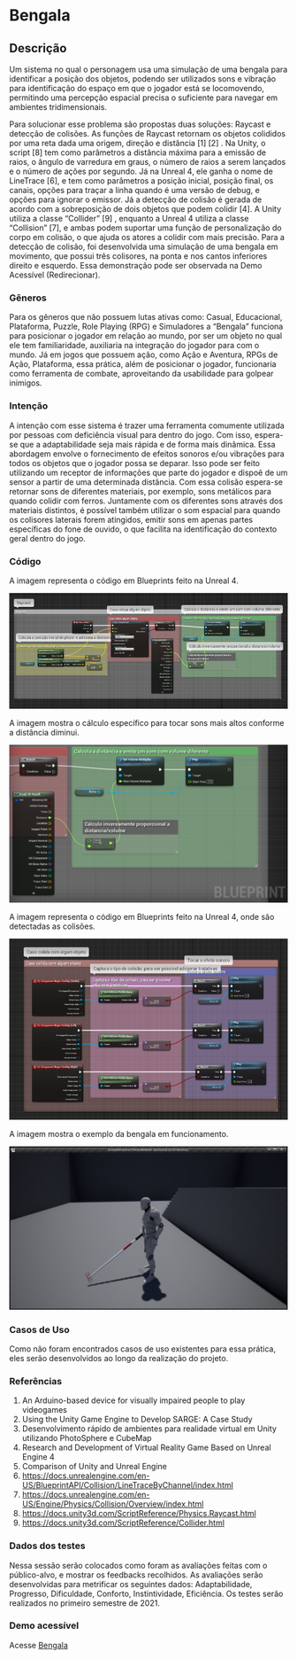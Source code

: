 # Bengala

## Descrição

Um sistema no qual o personagem usa uma simulação de uma bengala para identificar a posição dos objetos, podendo ser utilizados sons e vibração para identificação do espaço em que o jogador está se locomovendo, permitindo uma percepção espacial precisa o suficiente para navegar em ambientes tridimensionais.

Para solucionar esse problema são propostas duas soluções: Raycast e detecção de colisões. As funções de Raycast retornam os objetos colididos por uma reta dada uma origem, direção e distância [1] [2] . Na Unity, o script [8] tem como parâmetros a distância máxima para a emissão de raios, o ângulo de varredura em graus, o número de raios a serem lançados e o número de ações por segundo. Já na Unreal 4, ele ganha o nome de LineTrace [6], e tem como parâmetros a posição inicial, posição final, os canais, opções para traçar a linha quando é uma versão de debug, e opções para ignorar o emissor.
Já a detecção de colisão é gerada de acordo com a sobreposição de dois objetos que podem colidir [4]. A Unity utiliza a classe “Collider” [9] , enquanto a Unreal 4 utiliza  a classe “Collision” [7], e ambas podem suportar uma função de personalização do corpo em colisão, o que ajuda os atores a colidir com mais precisão. Para a detecção de colisão, foi desenvolvida uma simulação de uma bengala em movimento, que possui três colisores, na ponta e nos cantos inferiores direito e esquerdo. Essa demonstração pode ser observada na Demo Acessível (Redirecionar).

### Gêneros

Para os gêneros que não possuem lutas ativas como: Casual, Educacional, Plataforma, Puzzle, Role Playing (RPG) e Simuladores a “Bengala” funciona para posicionar o jogador em relação ao mundo, por ser um objeto no qual ele tem familiaridade, auxiliaria na integração do jogador para com o mundo.
Já em jogos que possuem ação, como Ação e Aventura, RPGs de Ação, Plataforma, essa prática, além de posicionar o jogador, funcionaria como ferramenta de combate, aproveitando da usabilidade para golpear inimigos. 

### Intenção

A intenção com esse sistema é trazer uma ferramenta comumente utilizada por pessoas com deficiência visual para dentro do jogo. Com isso, espera-se que a adaptabilidade seja mais rápida e de forma mais dinâmica. Essa abordagem envolve o fornecimento de efeitos sonoros e/ou vibrações para todos os objetos que o jogador possa se deparar. Isso pode ser feito utilizando um receptor de informações que parte do jogador e dispoẽ de um sensor a partir de uma determinada distância.
Com essa colisão espera-se retornar sons de diferentes materiais, por exemplo, sons metálicos para quando colidir com ferros. Juntamente com os diferentes sons através dos materiais distintos, é possível também utilizar o som espacial para quando os colisores laterais forem atingidos, emitir sons em apenas partes específicas do fone de ouvido, o que facilita na identificação do contexto geral dentro do jogo.

### Código

A imagem representa o código em Blueprints feito na Unreal 4.

![plot](https://github.com/LeoGarcez/accessible-features/blob/main/Content/Whitecane/md1.png)

A imagem mostra o cálculo específico para tocar sons mais altos conforme a distância diminui.

![plot](https://github.com/LeoGarcez/accessible-features/blob/main/Content/Whitecane/md2.png)

A imagem representa o código em Blueprints feito na Unreal 4, onde são detectadas as colisões.

![plot](https://github.com/LeoGarcez/accessible-features/blob/main/Content/Whitecane/md3.png)

A imagem mostra o exemplo da bengala em funcionamento.

![plot](https://github.com/LeoGarcez/accessible-features/blob/main/Content/Whitecane/md4.png)


### Casos de Uso

Como não foram encontrados casos de uso existentes para essa prática, eles serão desenvolvidos ao longo da realização do projeto.

### Referências

1.	An Arduino-based device for visually impaired people to play videogames 
2.	Using the Unity Game Engine to Develop SARGE: A Case Study
3.	Desenvolvimento rápido de ambientes para realidade virtual em Unity utilizando PhotoSphere e CubeMap
4.	Research and Development of Virtual Reality Game Based on Unreal Engine 4
5.	Comparison of Unity and Unreal Engine
6.	https://docs.unrealengine.com/en-US/BlueprintAPI/Collision/LineTraceByChannel/index.html 
7.	https://docs.unrealengine.com/en-US/Engine/Physics/Collision/Overview/index.html 
8.	https://docs.unity3d.com/ScriptReference/Physics.Raycast.html 
9.	https://docs.unity3d.com/ScriptReference/Collider.html

### Dados dos testes

Nessa sessão serão colocados como foram as avaliações feitas com o público-alvo, e mostrar os feedbacks recolhidos. As avaliações serão desenvolvidas para metrificar os seguintes dados: Adaptabilidade, Progresso, Dificuldade, Conforto, Instintividade, Eficiência. Os testes serão realizados no primeiro semestre de 2021.

### Demo acessível

Acesse [Bengala](https://1drv.ms/u/s!AunOkXxY_m_EgdpxBMPCE7YVpW3xlg?e=a2uhiT)

